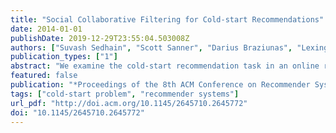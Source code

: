 ```yaml
---
title: "Social Collaborative Filtering for Cold-start Recommendations"
date: 2014-01-01
publishDate: 2019-12-29T23:55:04.503008Z
authors: ["Suvash Sedhain", "Scott Sanner", "Darius Braziunas", "Lexing Xie", "Jordan Christensen"]
publication_types: ["1"]
abstract: "We examine the cold-start recommendation task in an online retail setting for users who have not yet purchased (or interacted in a meaningful way with) any available items but who have granted access to limited side information, such as basic demographic data (gender, age, location) or social network information (Facebook friends or page likes). We formalize neighborhood-based methods for cold-start collaborative filtering in a generalized matrix algebra framework that does not require purchase data for target users when their side information is available. In real-data experiments with 30,000 users who purchased 80,000+ books and had 9,000,000+ Facebook friends and 6,000,000+ page likes, we show that using Facebook page likes for cold-start recommendation yields up to a 3-fold improvement in mean average precision (mAP) and up to 6-fold improvements in Precision@k and Recall@k compared to most-popular-item, demographic, and Facebook friend cold-start recommenders. These results demonstrate the substantial predictive power of social network content, and its significant utility in a challenging problem - recommendation for cold-start users."
featured: false
publication: "*Proceedings of the 8th ACM Conference on Recommender Systems*"
tags: ["cold-start problem", "recommender systems"]
url_pdf: "http://doi.acm.org/10.1145/2645710.2645772"
doi: "10.1145/2645710.2645772"
---
```



